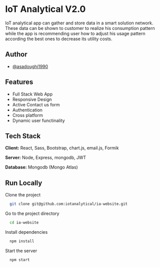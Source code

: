 
# IoT Analytical V2.0

IoT analytical app can gather and store data in a smart solution network. These data can be shown to customer to realize his consumption pattern while the app is recommending user how to adjust his usage pattern according the best ones to decrease its utility costs.

## Author

- [@asadoughi1990](https://github.com/asadoughi1990)



## Features

- Full Stack Web App
- Responsive Design
- Active Contact us form
- Authentication
- Cross platform
- Dynamic user functinality



## Tech Stack

**Client:** React, Sass, Bootstrap, chart.js, email.js, Formik

**Server:** Node, Express, mongodb, JWT

**Database:** Mongodb (Mongo Atlas)


## Run Locally

Clone the project

```bash
  git clone git@github.com:iotanalytical/ia-website.git
```

Go to the project directory

```bash
  cd ia-website
```

Install dependencies

```bash
  npm install
```

Start the server

```bash
  npm start
```

